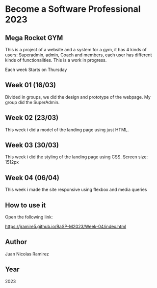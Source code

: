 # Become a Software Professional 2023

## Mega Rocket GYM
This is a project of a website and a system for a gym, it has 4 kinds of users: Superadmin, admin, Coach and members, each user has different kinds of functionalities. This is a work in progress.


Each week Starts on Thursday
## Week 01 (16/03)

Divided in groups, we did the design and prototype of the webpage. My group did the SuperAdmin.

## Week 02 (23/03)

This week i did a model of the landing page using just HTML. 

## Week 03 (30/03)

This week i did the styling of the landing page using CSS. Screen size: 1512px

## Week 04 (06/04)

This week i made the site responsive using flexbox and media queries

## How to use it

Open the following link:

https://jramire5.github.io/BaSP-M2023/Week-04/index.html


## Author

Juan Nicolas Ramirez

## Year
2023
